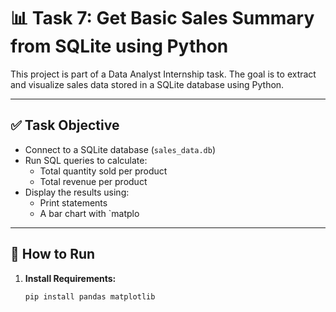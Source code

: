 # 📊 Task 7: Get Basic Sales Summary from SQLite using Python

This project is part of a Data Analyst Internship task. The goal is to extract and visualize sales data stored in a SQLite database using Python.

---

## ✅ Task Objective

- Connect to a SQLite database (`sales_data.db`)
- Run SQL queries to calculate:
  - Total quantity sold per product
  - Total revenue per product
- Display the results using:
  - Print statements
  - A bar chart with `matplo

---

## 🚀 How to Run

1. **Install Requirements:**
   ```bash
   pip install pandas matplotlib